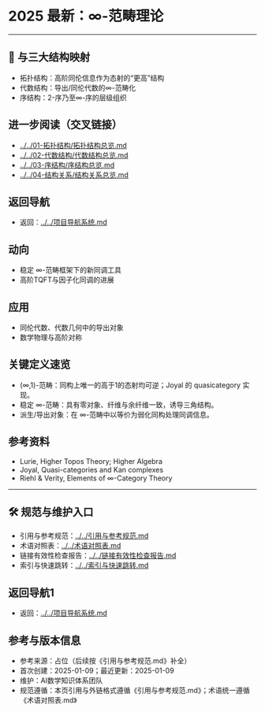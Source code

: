 # 2025 最新：∞-范畴理论

---

## 🔄 与三大结构映射

- 拓扑结构：高阶同伦信息作为态射的“更高”结构
- 代数结构：导出/同伦代数的∞-范畴化
- 序结构：2-序乃至∞-序的层级组织

## 进一步阅读（交叉链接）

- [../../01-拓扑结构/拓扑结构总览.md](../../01-拓扑结构/拓扑结构总览.md)
- [../../02-代数结构/代数结构总览.md](../../02-代数结构/代数结构总览.md)
- [../../03-序结构/序结构总览.md](../../03-序结构/序结构总览.md)
- [../../04-结构关系/结构关系总览.md](../../04-结构关系/结构关系总览.md)

## 返回导航

- 返回：[../../项目导航系统.md](../../项目导航系统.md)

## 动向

- 稳定 ∞-范畴框架下的新同调工具
- 高阶TQFT与因子化同调的进展

## 应用

- 同伦代数、代数几何中的导出对象
- 数学物理与高阶对称

## 关键定义速览

- (∞,1)-范畴：同构上唯一的高于1的态射均可逆；Joyal 的 quasicategory 实现。
- 稳定 ∞-范畴：具有零对象、纤维与余纤维一致，诱导三角结构。
- 派生/导出对象：在 ∞-范畴中以等价为弱化同构处理同调信息。

## 参考资料

- Lurie, Higher Topos Theory; Higher Algebra
- Joyal, Quasi-categories and Kan complexes
- Riehl & Verity, Elements of ∞-Category Theory

---

## 🛠️ 规范与维护入口

- 引用与参考规范：[../../引用与参考规范.md](../../引用与参考规范.md)
- 术语对照表：[../../术语对照表.md](../../术语对照表.md)
- 链接有效性检查报告：[../../链接有效性检查报告.md](../../链接有效性检查报告.md)
- 索引与快速跳转：[../../索引与快速跳转.md](../../索引与快速跳转.md)

## 返回导航1

- 返回：[../../项目导航系统.md](../../项目导航系统.md)

## 参考与版本信息

- 参考来源：占位（后续按《引用与参考规范.md》补全）
- 首次创建：2025-01-09；最近更新：2025-01-09
- 维护：AI数学知识体系团队
- 规范遵循：本页引用与外链格式遵循《引用与参考规范.md》；术语统一遵循《术语对照表.md》
